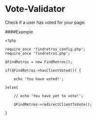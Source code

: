 Vote-Validator
==============

Check if a user has voted for your page.

####Example

    <?php
    
    require_once 'findretros_config.php';
    require_once 'findretros.php';
    
    $FindRetros = new FindRetros();
    
    if($FindRetros->hasClientVoted()) {
    
        echo 'You have voted!';

    }else{
    
        // echo 'You have yet to vote!';

        $FindRetros->redirectClientToVote();
    
    }

